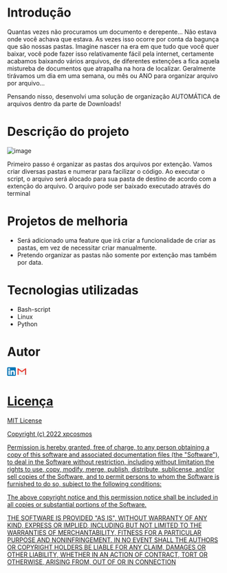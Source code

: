 # Introdução

Quantas vezes não procuramos um documento e derepente... Não estava onde você achava que estava. As vezes isso ocorre por conta da bagunça que são nossas pastas. Imagine nascer na era em que tudo que você quer baixar, você pode fazer isso relativamente fácil pela internet, certamente acabamos baixando vários arquivos, de diferentes extenções a fica aquela mistureba de documentos que atrapalha na hora de localizar. Geralmente tirávamos um dia em uma semana, ou mês ou ANO para organizar arquivo por arquivo...

Pensando nisso, desenvolvi uma solução de organização AUTOMÁTICA de arquivos dentro da parte de Downloads!

# Descrição do projeto

![image](https://user-images.githubusercontent.com/85235525/174888504-0d29c0c5-1188-4a31-93dc-fc5517345c2a.png)

Primeiro passo é organizar as pastas dos arquivos por extenção. Vamos criar diversas pastas e numerar para facilizar o código.
Ao executar o script, o arquivo será alocado para sua pasta de destino de acordo com a extenção do arquivo. 
O arquivo pode ser baixado executado através do terminal

# Projetos de melhoria

* Será adicionado uma feature que irá criar a funcionalidade de criar as pastas, em vez de necessitar criar manualmente.
* Pretendo organizar as pastas não somente por extenção mas também por data.

# Tecnologias utilizadas

* Bash-script
* Linux
* Python

# Autor

<a href="https://www.linkedin.com/in/mikeias-d-s-o/"><img src="https://github.com/xpcosmos/simulador-de-dados/blob/main/assets/linkedin.png" alt="linkedin" width="20"></a> <a href="mailto:mikeias.d.s.o@gmail.com"><img src="https://github.com/xpcosmos/simulador-de-dados/blob/main/assets/gmail.png" alt="gmail" width="20">

# Licença
  
MIT License

Copyright (c) 2022 xpcosmos

Permission is hereby granted, free of charge, to any person obtaining a copy
of this software and associated documentation files (the "Software"), to deal
in the Software without restriction, including without limitation the rights
to use, copy, modify, merge, publish, distribute, sublicense, and/or sell
copies of the Software, and to permit persons to whom the Software is
furnished to do so, subject to the following conditions:

The above copyright notice and this permission notice shall be included in all
copies or substantial portions of the Software.

THE SOFTWARE IS PROVIDED "AS IS", WITHOUT WARRANTY OF ANY KIND, EXPRESS OR
IMPLIED, INCLUDING BUT NOT LIMITED TO THE WARRANTIES OF MERCHANTABILITY,
FITNESS FOR A PARTICULAR PURPOSE AND NONINFRINGEMENT. IN NO EVENT SHALL THE
AUTHORS OR COPYRIGHT HOLDERS BE LIABLE FOR ANY CLAIM, DAMAGES OR OTHER
LIABILITY, WHETHER IN AN ACTION OF CONTRACT, TORT OR OTHERWISE, ARISING FROM,
OUT OF OR IN CONNECTION 
